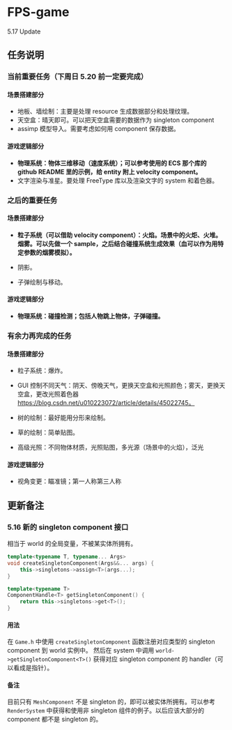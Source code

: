 # FPS-game

5.17 Update

## 任务说明

### 当前重要任务（下周日 5.20 前一定要完成）

#### 场景搭建部分

* 地板、墙绘制：主要是处理 resource 生成数据部分和处理纹理。
* 天空盒：晴天即可。可以把天空盒需要的数据作为 singleton component
* assimp 模型导入。需要考虑如何用 component 保存数据。

#### 游戏逻辑部分

* **物理系统：物体三维移动（速度系统）；可以参考使用的 ECS 那个库的 github README 里的示例，给 entity 附上 velocity component。**
* 文字渲染与准星。要处理 FreeType 库以及渲染文字的 system 和着色器。

### 之后的重要任务

#### 场景搭建部分

* **粒子系统（可以借助 velocity component）：火焰。场景中的火炬、火堆。烟雾。可以先做一个 sample，之后结合碰撞系统生成效果（血可以作为用特定参数的烟雾模拟）。**


* 阴影。
* 子弹绘制与移动。

#### 游戏逻辑部分

* **物理系统：碰撞检测；包括人物跳上物体，子弹碰撞。**

### 有余力再完成的任务

#### 场景搭建部分

* 粒子系统：爆炸。


* GUI 控制不同天气：阴天、傍晚天气，更换天空盒和光照颜色；雾天，更换天空盒，更改光照着色器 https://blog.csdn.net/u010223072/article/details/45022745。


* 树的绘制：最好能用分形来绘制。
* 草的绘制：简单贴图。
* 高级光照：不同物体材质，光照贴图，多光源（场景中的火焰），泛光

#### 游戏逻辑部分

* 视角变更：瞄准镜；第一人称第三人称

## 更新备注

### 5.16 新的 singleton component 接口

相当于 world 的全局变量，不被某实体所拥有。

```c++
template<typename T, typename... Args>
void createSingletonComponent(Args&&... args) {
    this->singletons->assign<T>(args...);
}

template<typename T>
ComponentHandle<T> getSingletonComponent() {
    return this->singletons->get<T>();
}
```
#### 用法
在 `Game.h` 中使用 `createSingletonComponent` 函数注册对应类型的 singleton component 到 world 实例中。
然后在 system 中调用 `world->getSingletonComponent<T>()` 获得对应 singleton component 的 handler（可以看成是指针）。

#### 备注
目前只有 `MeshComponent` 不是 singleton 的，即可以被实体所拥有。可以参考 `RenderSystem` 中获得和使用非 singleton 组件的例子。以后应该大部分的 component 都不是 singleton 的。